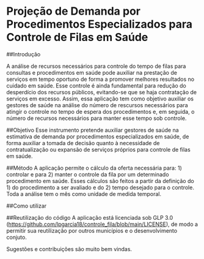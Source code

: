 # Projeção de Demanda por Procedimentos Especializados para Controle de Filas em Saúde

##Introdução

A análise de recursos necessários para controle do tempo de filas para consultas e procedimentos em saúde pode auxiliar na prestação de serviços em tempo oportuno de forma a promover melhores resultados no cuidado em saúde. Esse controle é ainda fundamental para redução do desperdício dos recursos públicos, evitando-se que se haja contratação de serviços em excesso. Assim, essa aplicação tem como objetivo auxiliar os gestores de saúde na análise do número de rescursos necessários para atingir o controle no tempo de espera dos procedimentos e, em seguida, o número de recursos necessários para manter esse tempo sob controle.

##Objetivo
Esse instrumento pretende auxiliar gestores de saúde na estimativa de demanda por procedimentos especializados em saúde, de forma auxiliar a tomada de decisão quanto à necessidade de contratualização ou expansão de serviços próprios para controle de filas em saúde. 

##Método
A aplicação permite o cálculo da oferta necessária para: 1) controlar e para 2) manter o controle da fila por um determinado procedimento em saúde. Esses cálculos são feitos a partir da definição do 1) do procedimento a ser avaliado e do 2) tempo desejado para o controle. Toda a análise tem o mês como unidade de medida temporal.

##Como utilizar


##Reutilização do código
A aplicação está licenciada sob GLP 3.0 (https://github.com/lpgarcia18/controle_fila/blob/main/LICENSE), de modo a permitir sua reutilização por outros municípios e o desenvolvimento conjuto. 

Sugestões e contribuições são muito bem vindas.

